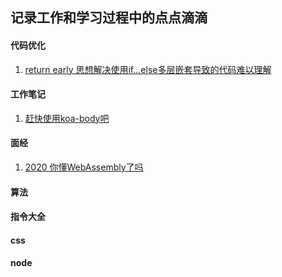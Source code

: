 ## 记录工作和学习过程中的点点滴滴
#### 代码优化
  1. [return early 思想解决使用if...else多层嵌套导致的代码难以理解](https://github.com/BLZC/notes/blob/master/%E4%BB%A3%E7%A0%81%E4%BC%98%E5%8C%96/return%20early.md)
#### 工作笔记
  1. [赶快使用koa-body吧](https://github.com/BLZC/notes/blob/master/%E5%B7%A5%E4%BD%9C%E7%AC%94%E8%AE%B0/%E8%B5%B6%E5%BF%AB%E4%BD%BF%E7%94%A8koa-body%E5%90%A7.md)
#### 面经
  1. [2020 你懂WebAssembly了吗](https://github.com/BLZC/notes/blob/master/%E5%B7%A5%E4%BD%9C%E7%AC%94%E8%AE%B0/2020%20%E4%BD%A0%E6%87%82WebAssembly%E4%BA%86%E5%90%97.md)
#### 算法
#### 指令大全
#### css
#### node